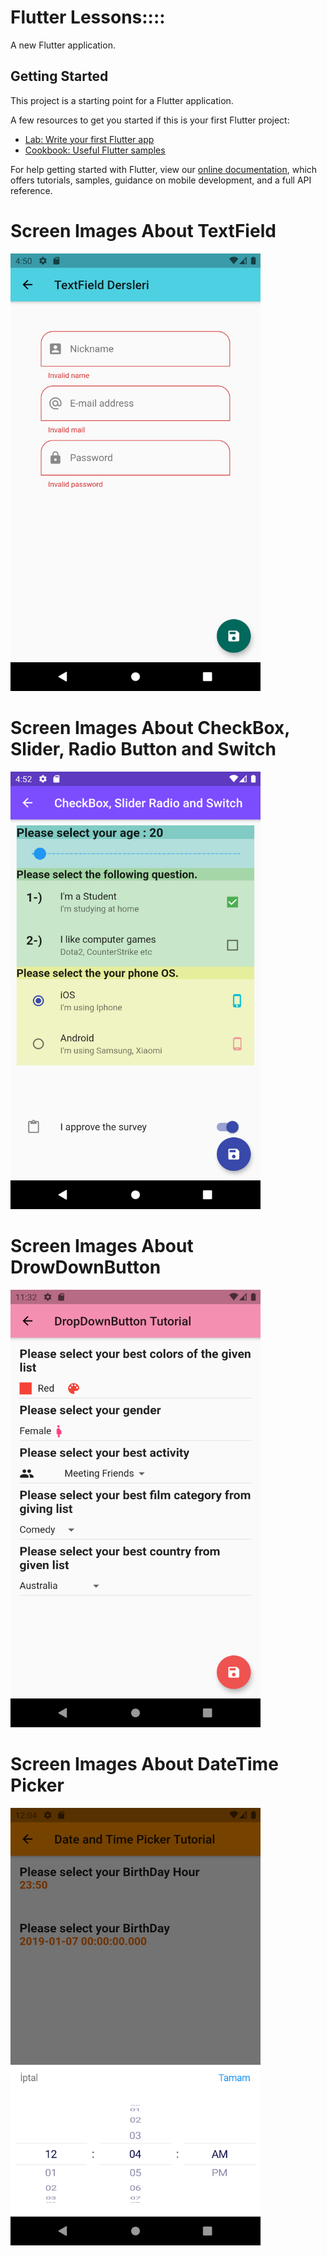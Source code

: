 # Flutter Lessons::::

A new Flutter application.

## Getting Started

This project is a starting point for a Flutter application.

A few resources to get you started if this is your first Flutter project:

- [Lab: Write your first Flutter app](https://flutter.dev/docs/get-started/codelab)
- [Cookbook: Useful Flutter samples](https://flutter.dev/docs/cookbook)

For help getting started with Flutter, view our
[online documentation](https://flutter.dev/docs), which offers tutorials,
samples, guidance on mobile development, and a full API reference.


 # Screen Images About TextField 
<img src=/ScreenShots/ss_textfield.png width="400" height="700">

 # Screen Images About CheckBox, Slider, Radio Button and Switch  
<img src=/ScreenShots/ss_checboxsliderradio.png width="400" height="700">

 # Screen Images About DrowDownButton 
<img src=/ScreenShots/ss_dropdownbutton.png width="400" height="700">

# Screen Images About DateTime Picker 
<img src=/ScreenShots/ss_datetimepicker.png width="400" height="700">
